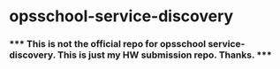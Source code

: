 # opsschool-service-discovery

### *** This is not the official repo for opsschool service-discovery. This is just my HW submission repo. Thanks. ***